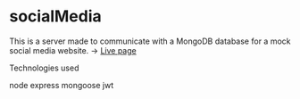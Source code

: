 # socialMedia

This is a  server made to communicate with a MongoDB  database for a mock social media website. ->  [Live page](https://1371fba4.odinbook.pages.dev/)


Technologies used

node 
express 
mongoose 
jwt 

